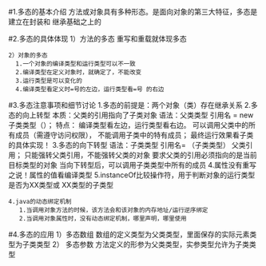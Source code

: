 #1.多态的基本介绍
    方法或对象具有多种形态。是面向对象的第三大特征，多态是建立在封装和
    继承基础之上的

#2.多态的具体体现
    1）方法的多态
      重写和重载就体现多态

    2）对象的多态
      1.一个对象的编译类型和运行类型可以不一致
      2.编译类型在定义对象时，就确定了，不能改变
      3.运行类型是可以变化的
      4.编译类型看定义时=号的左边，运行类型看=号 的右边

#3.多态注意事项和细节讨论
     1.多态的前提是：两个对象（类）存在继承关系
     2.多态的向上转型
        本质：父类的引用指向了子类对象
        语法：父类类型 引用名 = new子类类型（）；
        特点： 编译类型看左边，运行类型看右边。
              可以调用父类中的所有成员（需遵守访问权限），
              不能调用子类中的特有成员；
              最终运行效果看子类的具体实现！
     3.多态的向下转型
        语法：子类类型 引用名= （子类类型） 父类引用；
        只能强转父类引用，不能强转父类的对象
        要求父类的引用必须指向的是当前目标类型的对象
        当向下转型后，可以调用子类类型中所有的成员
     4.属性没有重写之说！属性的值看编译类型
     5.instanceOf比较操作符，用于判断对象的运行类型是否为XX类型或
        XX类型的子类型

    4.java的动态绑定机制
       1.当调用对象方法的时候，该方法会和该对象的内存地址/运行逆序绑定
       2.当调用对象属性时，没有动态绑定机制，哪里声明，哪里使用

#4.多态的应用
    1）多态数组
      数组的定义类型为父类类型，里面保存的实际元素类型为子类类型
    2） 多态参数
      方法定义的形参为父类类型，实参类型允许为子类类型